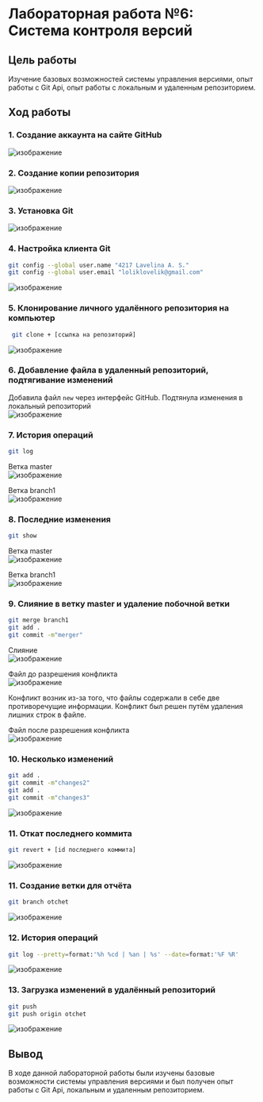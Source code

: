 # Лабораторная работа №6: Система контроля версий
## Цель работы
Изучение базовых возможностей системы управления версиями, опыт работы с Git Api, опыт работы с локальным и удаленным репозиторием. 
## Ход работы
### 1. Создание аккаунта на сайте GitHub
![изображение](https://github.com/loliklovelik/LR6/blob/otchet/photos/1.png)
### 2. Создание копии репозитория
![изображение](https://github.com/loliklovelik/LR6/blob/otchet/photos/2.png)

### 3. Установка Git
![изображение](https://github.com/loliklovelik/LR6/blob/otchet/photos/3.jpg)

### 4. Настройка клиента Git
```sh
git config --global user.name "4217 Lavelina A. S."
git config --global user.email "loliklovelik@gmail.com"

```
![изображение](https://github.com/loliklovelik/LR6/blob/otchet/photos/4.png)

### 5. Клонирование личного удалённого репозитория на компьютер
```sh
 git clone + [ссылка на репозиторий]

```
![изображение](https://github.com/loliklovelik/LR6/blob/otchet/photos/5.png)

### 6. Добавление файла в удаленный репозиторий, подтягивание изменений
Добавила файл `new` через интерфейс GitHub. Подтянула изменения в локальный репозиторий \
![изображение](https://github.com/loliklovelik/LR6/blob/otchet/photos/6.png)
### 7. История операций 

```sh
git log
```
Ветка master \
![изображение](https://github.com/loliklovelik/LR6/blob/otchet/photos/7.png)

Ветка branch1 \
![изображение](https://github.com/loliklovelik/LR6/blob/otchet/photos/6.png)
### 8. Последние изменения

```sh
git show

```
Ветка master \
![изображение](https://github.com/loliklovelik/LR6/blob/otchet/photos/9.png)

Ветка branch1 \
![изображение](https://github.com/loliklovelik/LR6/blob/otchet/photos/10.png)


### 9. Слияние в ветку master и удаление побочной ветки
```sh
git merge branch1
git add .
git commit -m"merger"

```
Слияние \
![изображение](https://github.com/loliklovelik/LR6/blob/otchet/photos/11.png)

Файл до разрешения конфликта \
![изображение](https://github.com/loliklovelik/LR6/blob/otchet/photos/16.png)

Конфликт возник из-за того, что файлы содержали в себе две противоречущие информации. Конфликт был решен путём удаления лишних строк в файле.

Файл после разрешения конфликта \
![изображение](https://github.com/loliklovelik/LR6/blob/otchet/photos/17.png)

### 10. Несколько изменений
```sh
git add .
git commit -m"changes2"
git add .
git commit -m"changes3"
```
![изображение](https://github.com/loliklovelik/LR6/blob/otchet/photos/12.png)

### 11. Откат последнего коммита
```sh
git revert + [id последнего коммита]
```
![изображение](https://github.com/loliklovelik/LR6/blob/otchet/photos/13.png)
### 11. Создание ветки для отчёта
```sh
git branch otchet
```
![изображение](https://github.com/loliklovelik/LR6/blob/otchet/photos/14.png)
### 12. История операций
```sh
git log --pretty=format:'%h %cd | %an | %s' --date=format:'%F %R'

```
![изображение](https://github.com/loliklovelik/LR6/blob/otchet/photos/15.png)
### 13. Загрузка изменений в удалённый репозиторий
```sh
git push
git push origin otchet
```
![изображение](https://github.com/loliklovelik/LR6/blob/otchet/photos/16.png)
## Вывод
В ходе данной лабораторной работы были изучены базовые возможности системы управления версиями и был получен опыт работы с Git Api, локальным и удаленным репозиторием.
